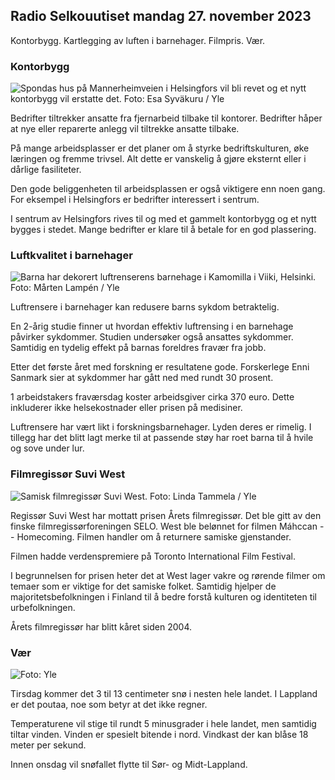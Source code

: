 Radio Selkouutiset mandag 27. november 2023
--------------------------------------------

Kontorbygg. Kartlegging av luften i barnehager. Filmpris. Vær.

### Kontorbygg

![Spondas hus på Mannerheimveien i Helsingfors vil bli revet og et nytt kontorbygg vil erstatte det. Foto: Esa Syväkuru / Yle](https://images.cdn.yle.fi/image/upload/c_crop,h_3270,w_5814,x_0,y_404/ar_1.7777777777777777,c_fill,g_faces,h_620,.0/wdprq_auto:eco/f_auto/fl_lossy/v1700118894/39-12013716555c1029fb19)

Bedrifter tiltrekker ansatte fra fjernarbeid tilbake til kontorer. Bedrifter håper at nye eller reparerte anlegg vil tiltrekke ansatte tilbake.

På mange arbeidsplasser er det planer om å styrke bedriftskulturen, øke læringen og fremme trivsel. Alt dette er vanskelig å gjøre eksternt eller i dårlige fasiliteter.

Den gode beliggenheten til arbeidsplassen er også viktigere enn noen gang. For eksempel i Helsingfors er bedrifter interessert i sentrum.

I sentrum av Helsingfors rives til og med et gammelt kontorbygg og et nytt bygges i stedet. Mange bedrifter er klare til å betale for en god plassering.

### Luftkvalitet i barnehager

![Barna har dekorert luftrenserens barnehage i Kamomilla i Viiki, Helsinki. Foto: Mårten Lampén / Yle](https://images.cdn.yle.fi/image/upload/c_crop,h_2250,w_4000,x_0,y_334/ar_1.7777777777777777,c_fill,g_faces,h_6275,0dpr/wdpr.q_auto:eco/f_auto/fl_lossy/v1695638511/39-117653165115d5600150)

Luftrensere i barnehager kan redusere barns sykdom betraktelig.

En 2-årig studie finner ut hvordan effektiv luftrensing i en barnehage påvirker sykdommer. Studien undersøker også ansattes sykdommer. Samtidig en tydelig effekt på barnas foreldres fravær fra jobb.

Etter det første året med forskning er resultatene gode. Forskerlege Enni Sanmark sier at sykdommer har gått ned med rundt 30 prosent.

1 arbeidstakers fraværsdag koster arbeidsgiver cirka 370 euro. Dette inkluderer ikke helsekostnader eller prisen på medisiner.

Luftrensere har vært likt i forskningsbarnehager. Lyden deres er rimelig. I tillegg har det blitt lagt merke til at passende støy har roet barna til å hvile og sove under lur.

### Filmregissør Suvi West

![Samisk filmregissør Suvi West. Foto: Linda Tammela / Yle](https://images.cdn.yle.fi/image/upload/c_crop,h_2268,w_4032,x_0,y_120/ar_1.7777777777777777,c_fill,g_faces,h_6201,0_pr.q_auto:eco/f_auto/fl_lossy/v1613476645/39-774637602bb23ea1c4a)

Regissør Suvi West har mottatt prisen Årets filmregissør. Det ble gitt av den finske filmregissørforeningen SELO. West ble belønnet for filmen Máhccan -- Homecoming. Filmen handler om å returnere samiske gjenstander.

Filmen hadde verdenspremiere på Toronto International Film Festival.

I begrunnelsen for prisen heter det at West lager vakre og rørende filmer om temaer som er viktige for det samiske folket. Samtidig hjelper de majoritetsbefolkningen i Finland til å bedre forstå kulturen og identiteten til urbefolkningen.

Årets filmregissør har blitt kåret siden 2004.

### Vær

![ Foto: Yle](https://images.cdn.yle.fi/image/upload/c_crop,h_1080,w_1919,x_0,y_0/ar_1.7777777777777777,c_fill,g_faces,h_675,w_pr_1200.0/pr_1200.:eco/f_auto/fl_lossy/v1701100995/39-12073206564bd79da68c)

Tirsdag kommer det 3 til 13 centimeter snø i nesten hele landet. I Lappland er det poutaa, noe som betyr at det ikke regner.

Temperaturene vil stige til rundt 5 minusgrader i hele landet, men samtidig tiltar vinden. Vinden er spesielt bitende i nord. Vindkast der kan blåse 18 meter per sekund.

Innen onsdag vil snøfallet flytte til Sør- og Midt-Lappland.